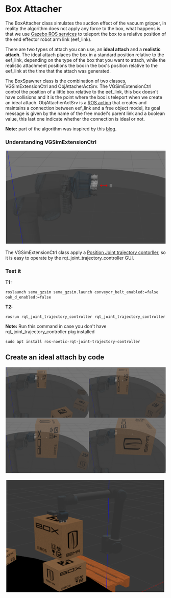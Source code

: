 # Box Attacher
The BoxAttacher class simulates the suction effect of the vacuum gripper, in reality the algorithm does not apply any force to the box, what happens is that we use [Gazebo ROS services](https://classic.gazebosim.org/tutorials?tut=ros_comm&cat=connect_ros) to teleport the box to a relative position of the end effector robot arm link (eef_link).

There are two types of attach you can use, an **ideal attach** and a **realistic attach**. The ideal attach places the box in a standard position relative to the eef_link, depending on the type of the box that you want to attach, while the realistic attachment positions the box in the box's position relative to the eef_link at the time that the attach was generated.

The BoxSpawner class is the combination of two classes, VGSimExtensionCtrl and ObjAttacherActSrv. The VGSimExtensionCtrl control the position of a little box relative to the eef_link, this box doesn't have collisions and it is the point where the box is teleport when we create an ideal attach. ObjAttacherActSrv is a [ROS action](http://wiki.ros.org/actionlib) that creates and maintains a connection between eef_link and a free object model, its goal message is given by the name of the free model's parent link and a boolean value, this last one indicate whether the connection is ideal or not.

**Note:** part of the algorithm was inspired by this [blog](https://erdalpekel.de/?p=178).

### Understanding VGSimExtensionCtrl

![Alt text](/imgs/eef_extension.png)

The VGSimExtensionCtrl class apply a [Position Joint trajectory contorller](http://wiki.ros.org/joint_trajectory_controller), so it is easy to operate by the rqt_joint_trajectory_controller GUI. 

### Test it
**T1:**
```
roslaunch sema_gzsim sema_gzsim.launch conveyor_belt_enabled:=false oak_d_enabled:=false          
```
**T2:**
```
rosrun rqt_joint_trajectory_controller rqt_joint_trajectory_controller
```
**Note:** Run this command in case you don't have rqt_joint_trajectory_controller pkg installed
```
sudo apt install ros-noetic-rqt-joint-trajectory-controller
```

## Create an ideal attach by code
![Alt text](/imgs/ideal_attach.png)


![Alt text](/imgs/not_ideal_attach.png)
